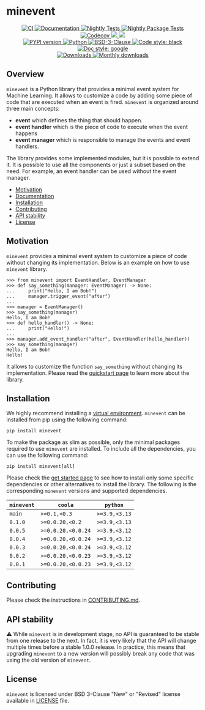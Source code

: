 # minevent

<p align="center">
    <a href="https://github.com/durandtibo/minevent/actions">
        <img alt="CI" src="https://github.com/durandtibo/minevent/workflows/CI/badge.svg">
    </a>
    <a href="https://durandtibo.github.io/minevent/">
        <img alt="Documentation" src="https://github.com/durandtibo/minevent/workflows/Documentation/badge.svg">
    </a>
    <a href="https://github.com/durandtibo/minevent/actions">
        <img alt="Nightly Tests" src="https://github.com/durandtibo/minevent/workflows/Nightly%20Tests/badge.svg">
    </a>
    <a href="https://github.com/durandtibo/minevent/actions">
        <img alt="Nightly Package Tests" src="https://github.com/durandtibo/minevent/workflows/Nightly%20Package%20Tests/badge.svg">
    </a>
    <br/>
    <a href="https://codecov.io/gh/durandtibo/minevent">
        <img alt="Codecov" src="https://codecov.io/gh/durandtibo/minevent/branch/main/graph/badge.svg">
    </a>
    <a href="https://codeclimate.com/github/durandtibo/minevent/maintainability">
        <img src="https://api.codeclimate.com/v1/badges/140297b4dc048f952298/maintainability" />
    </a>
    <a href="https://codeclimate.com/github/durandtibo/minevent/test_coverage">
        <img src="https://api.codeclimate.com/v1/badges/140297b4dc048f952298/test_coverage" />
    </a>
    <br/>
    <a href="https://pypi.org/project/minevent/">
        <img alt="PYPI version" src="https://img.shields.io/pypi/v/minevent">
    </a>
    <a href="https://pypi.org/project/minevent/">
        <img alt="Python" src="https://img.shields.io/pypi/pyversions/minevent.svg">
    </a>
    <a href="https://opensource.org/licenses/BSD-3-Clause">
        <img alt="BSD-3-Clause" src="https://img.shields.io/pypi/l/minevent">
    </a>
    <a href="https://github.com/psf/black">
        <img  alt="Code style: black" src="https://img.shields.io/badge/code%20style-black-000000.svg">
    </a>
    <a href="https://google.github.io/styleguide/pyguide.html#s3.8-comments-and-docstrings">
        <img  alt="Doc style: google" src="https://img.shields.io/badge/%20style-google-3666d6.svg">
    </a>
    <br/>
    <a href="https://pepy.tech/project/minevent">
        <img  alt="Downloads" src="https://static.pepy.tech/badge/minevent">
    </a>
    <a href="https://pepy.tech/project/minevent">
        <img  alt="Monthly downloads" src="https://static.pepy.tech/badge/minevent/month">
    </a>
    <br/>
</p>

## Overview

`minevent` is a Python library that provides a minimal event system for Machine Learning.
It allows to customize a code by adding some piece of code that are executed when an event is
fired.
`minevent` is organized around three main concepts:

- **event** which defines the thing that should happen.
- **event handler** which is the piece of code to execute when the event happens
- **event manager** which is responsible to manage the events and event handlers.

The library provides some implemented modules, but it is possible to extend it.
It is possible to use all the components or just a subset based on the need.
For example, an event handler can be used without the event manager.

- [Motivation](#motivation)
- [Documentation](https://durandtibo.github.io/minevent/)
- [Installation](#installation)
- [Contributing](#contributing)
- [API stability](#api-stability)
- [License](#license)

## Motivation

`minevent` provides a minimal event system to customize a piece of code without changing its
implementation.
Below is an example on how to use `minevent` library.

```pycon
>>> from minevent import EventHandler, EventManager
>>> def say_something(manager: EventManager) -> None:
...     print("Hello, I am Bob!")
...     manager.trigger_event("after")
...
>>> manager = EventManager()
>>> say_something(manager)
Hello, I am Bob!
>>> def hello_handler() -> None:
...     print("Hello!")
...
>>> manager.add_event_handler("after", EventHandler(hello_handler))
>>> say_something(manager)
Hello, I am Bob!
Hello!

```

It allows to customize the function `say_something` without changing its implementation.
Please read the [quickstart page](https://durandtibo.github.io/minevent/quickstart/) to learn more
about the library.

## Installation

We highly recommend installing
a [virtual environment](https://packaging.python.org/guides/installing-using-pip-and-virtual-environments/).
`minevent` can be installed from pip using the following command:

```shell
pip install minevent
```

To make the package as slim as possible, only the minimal packages required to use `minevent` are
installed.
To include all the dependencies, you can use the following command:

```shell
pip install minevent[all]
```

Please check the [get started page](https://durandtibo.github.io/minevent/get_started) to see how to
install only some specific dependencies or other alternatives to install the library.
The following is the corresponding `minevent` versions and supported dependencies.

| `minevent` | `coola`            | `python`      |
|------------|--------------------|---------------|
| `main`     | `>=0.1,<0.3`       | `>=3.9,<3.13` |
| `0.1.0`    | `>=0.0.20,<0.2`    | `>=3.9,<3.13` |
| `0.0.5`    | `>=0.0.20,<0.0.24` | `>=3.9,<3.12` |
| `0.0.4`    | `>=0.0.20,<0.0.24` | `>=3.9,<3.12` |
| `0.0.3`    | `>=0.0.20,<0.0.24` | `>=3.9,<3.12` |
| `0.0.2`    | `>=0.0.20,<0.0.23` | `>=3.9,<3.12` |
| `0.0.1`    | `>=0.0.20,<0.0.23` | `>=3.9,<3.12` |

## Contributing

Please check the instructions in [CONTRIBUTING.md](.github/CONTRIBUTING.md).

## API stability

:warning: While `minevent` is in development stage, no API is guaranteed to be stable from one
release to the next.
In fact, it is very likely that the API will change multiple times before a stable 1.0.0 release.
In practice, this means that upgrading `minevent` to a new version will possibly break any code that
was using the old version of `minevent`.

## License

`minevent` is licensed under BSD 3-Clause "New" or "Revised" license available in [LICENSE](LICENSE)
file.
